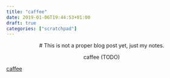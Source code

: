 ```yaml
---
title: "caffee"
date: 2019-01-06T19:44:53+01:00
draft: true
categories: ["scratchpad"]
---
```


<center>
# This is not a proper blog post yet, just my notes.

caffee (TODO)
</center>

[caffee](http://caffe.berkeleyvision.org/tutorial/)
